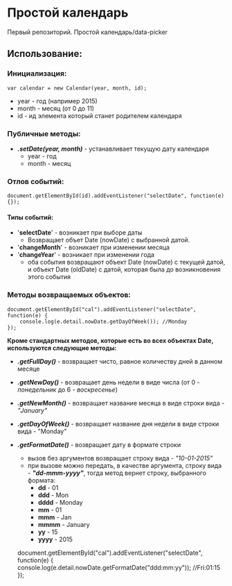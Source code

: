 # Простой календарь

Первый репозиторий. Простой календарь/data-picker

## Использование:

### Инициализация:
    var calendar = new Calendar(year, month, id);
* year - год (например 2015)
* month - месяц (от 0 до 11)
* id - ид элемента который станет родителем календаря

### Публичные методы:
* ***.setDate(year, month)*** - устанавливает текущую дату календаря
    * year - год
    * month - месяц

### Отлов событий:
    document.getElementById(id).addEventListener("selectDate", function(e) {});
#### Типы событий:
* '**selectDate**' - возникает при выборе даты
  * Возвращает объет Date (nowDate) с выбранной датой.
* '**changeMonth**' - возникает при изменении месяца 
* '**changeYear**'  - возникает при изменении года
    * оба события возвращают объект Date (nowDate) с текущей датой, и объект Date (oldDate) с датой, которая была до возникновения этого события

### Методы возвращаемых объектов:
    document.getElementById("cal").addEventListener("selectDate", function(e) {
		console.log(e.detail.nowDate.getDayOfWeek()); //Monday
	});
**Кроме стандартных методов, которые есть во всех объектах Date, используются следующие методы:**
* ***.getFullDay()*** - возвращает чисто, равное количеству дней в данном месяце
* ***.getNewDay()*** - возвращает день недели в виде числа (от 0 - _понедельник_ до 6 - _воскресенье_) 
* ***.getNewMonth()*** - возвращает название месяца в виде строки вида - _"January"_
* ***.getDayOfWeek()*** - возвращает название дня недели в виде строки вида - "Monday"
* ***.getFormatDate()*** - возвращает дату в формате строки
    * вызов без аргументов возвращает строку вида - _"10-01-2015"_  
    * при вызове можно передать, в качестве аргумента, строку вида - ***"dd-mmm-yyyy"***, тогда метод вернет строку, выбранного формата:
        * **dd** - 01
        * **ddd** - Mon
        * **dddd** - Monday
        * **mm** - 01
        * **mmm** - Jan
        * **mmmm** - January
        * **yy** - 15
        * **yyyy** - 2015


	document.getElementById("cal").addEventListener("selectDate", function(e) {
		console.log(e.detail.nowDate.getFormatDate("ddd:mm:yy")); //Fri:01:15
	});
